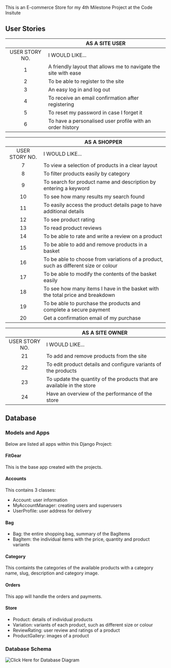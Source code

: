 This is an E-commerce Store for my 4th Milestone Project at the Code Insitute

## User Stories

|  | AS A SITE USER |
| :---: | ----------- |
| USER STORY NO. | I WOULD LIKE... |
| 1 | A friendly layout that allows me to navigate the site with ease |
| 2 | To be able to register to the site |
| 3 | An easy log in and log out |
| 4 | To receive an email confirmation after registering |
| 5 | To reset my password in case I forget it |
| 6 | To have a personalised user profile with an order history |

|  | AS A SHOPPER |
| :---: | ----------- |
| USER STORY NO. | I WOULD LIKE... |
| 7 | To view a selection of products in a clear layout |
| 8 | To filter products easily by category |
| 9 | To search for product name and description by entering a keyword |
| 10 | To see how many results my search found |
| 11 | To easily access the product details page to have additional details |
| 12 | To see product rating |
| 13 | To read product reviews |
| 14 | To be able to rate and write a review on a product |
| 15 | To be able to add and remove products in a basket |
| 16 | To be able to choose from variations of a product, such as different size or colour |
| 17 | To be able to modify the contents of the basket easily |
| 18 | To see how many items I have in the basket with the total price and breakdown |
| 19 | To be able to purchase the products and complete a secure payment |
| 20 | Get a confirmation email of my purchase |

|  | AS A SITE OWNER |
| :---: | ----------- |
| USER STORY NO. | I WOULD LIKE... |
| 21 | To add and remove products from the site |
| 22 | To edit product details and configure variants of the products |
| 23 | To update the quantity of the products that are available in the store |
| 24 | Have an overview of the performance of the store |


## Database

### Models and Apps

Below are listed all apps within this Django Project:

#### FitGear

This is the base app created with the projects.

#### Accounts

This contains 3 classes:
* Account: user information
* MyAccountManager: creating users and superusers
* UserProfile: user address for delivery

#### Bag

* Bag: the entire shopping bag, summary of the BagItems
* BagItem: the individual items with the price, quantity and product variants

#### Category

This containts the categories of the available products with a category name, slug, description and category image.

#### Orders

This app will handle the orders and payments.

#### Store

* Product: details of individual products
* Variation: variants of each product, such as different size or colour
* ReviewRating: user review and ratings of a product
* ProductGallery: images of a product

### Database Schema

![Click Here for Database Diagram](https://github.com/kerekmarci/fit-gear/blob/main/static/readme_files/db_schema_1.png)

